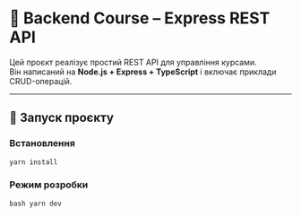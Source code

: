 # 📘 Backend Course – Express REST API

Цей проєкт реалізує простий REST API для управління курсами.  
Він написаний на **Node.js + Express + TypeScript** і включає приклади CRUD-операцій.

---

## 🚀 Запуск проєкту

### Встановлення
```bash
yarn install
```

### Режим розробки
```bash yarn dev ```

